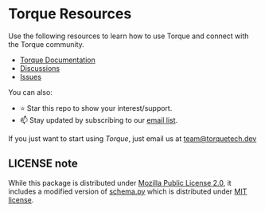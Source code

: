 # Torque Resources

Use the following resources to learn how to use Torque and connect with the Torque community.

- [Torque Documentation](https://docs.torquetech.dev)
- [Discussions](/discussions)
- [Issues](/issues)

You can also:

- ⭐ Star this repo to show your interest/support.
- 📫 Stay updated by subscribing to our [email list](https://torquetech.dev).

If you just want to start using _Torque_, just email us at team@torquetech.dev

## LICENSE note

While this package is distributed under [Mozilla Public License 2.0](https://www.mozilla.org/en-US/MPL/2.0/), it includes a modified version of [schema.py](https://github.com/keleshev/schema/blob/09c00eda9599e53f7e6b84d7c91ecd3b42f71772/schema.py) which is distributed under [MIT license](https://mit-license.org/license.txt).
